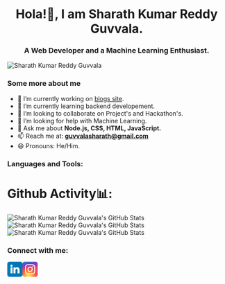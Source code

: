 <head>
<link rel="stylesheet" href="https://cdn.jsdelivr.net/gh/devicons/devicon@v2.11.0/devicon.min.css">
</head>
<h1 align="center">Hola!👋, I am Sharath Kumar Reddy Guvvala.</h1>
<h3 align="center">A Web Developer and a Machine Learning Enthusiast.</h3>
<p align="left"> <img src="https://komarev.com/ghpvc/?username=sharathguvvala" alt="Sharath Kumar Reddy Guvvala" /> </p>


### Some more about me
- 🔭 I’m currently working on [blogs site](https://github.com/sharathguvvala/Blogs).
- 🌱 I’m currently learning backend developement.
- 👯 I’m looking to collaborate on Project's and Hackathon's.
- 🤔 I’m looking for help with Machine Learning.
- 💬 Ask me about **Node.js, CSS, HTML, JavaScript.**
- 📫 Reach me at: **guvvalasharath@gmail.com**
- 😄 Pronouns: He/Him.

### Languages and Tools:
<p><i class="devicon-html5-plain-wordmark colored"></i><p>

# Github Activity📊:
<img src="https://github-readme-stats.vercel.app/api?username=sharathguvvala&&show_icons=true&theme=algolia" alt="Sharath Kumar Reddy Guvvala's GitHub Stats">
<img src="https://github-readme-stats.vercel.app/api/top-langs/?username=sharathguvvala&layout=compact&&show_icons=true&&theme=algolia" alt="Sharath Kumar Reddy Guvvala's GitHub Stats">
<img src="https://github-readme-streak-stats.herokuapp.com/?user=sharathguvvala&&show_icons=true&&theme=algolia" alt="Sharath Kumar Reddy Guvvala's GitHub Stats">

### Connect with me:

[<img align="left" alt="Sharath Kumar Reddy Guvvala | LinkedIn" width="35px" src="https://github.com/edent/SuperTinyIcons/blob/master/images/svg/linkedin.svg" />](https://www.linkedin.com/in/sharath-kumar-reddy-871ba0204/)
[<img align="left" alt="Sharath Kumar Reddy Guvvala | Instagram" width="35px" src="https://github.com/edent/SuperTinyIcons/blob/master/images/svg/instagram.svg" />](https://www.instagram.com/sharathguvvala/)
